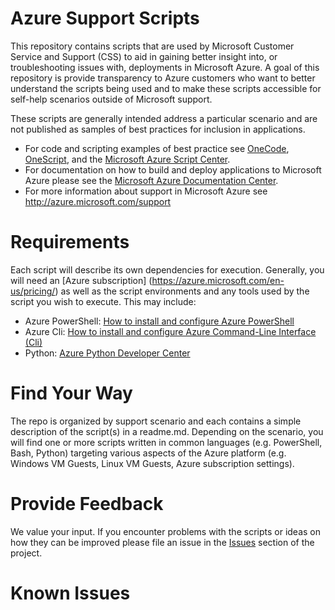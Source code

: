 # Azure Support Scripts
This repository contains scripts that are used by Microsoft Customer Service and Support (CSS) to aid in gaining better insight into, or troubleshooting issues with, deployments in Microsoft Azure.  A goal of this repository is provide transparency to Azure customers who want to better understand the scripts being used and to make these scripts accessible for self-help scenarios outside of Microsoft support.

These scripts are generally intended address a particular scenario and are not published as samples of best practices for inclusion in applications.  

- For code and scripting examples of best practice see [OneCode](http://aka.ms/onecodesamples), [OneScript](http://aka.ms/onescriptsamples), and the [Microsoft Azure Script Center](https://azure.microsoft.com/en-us/documentation/scripts/).  
- For documentation on how to build and deploy applications to Microsoft Azure please see the [Microsoft Azure Documentation Center](https://azure.microsoft.com/en-us/documentation/).
-	For more information about support in Microsoft Azure see http://azure.microsoft.com/support 

# Requirements
Each script will describe its own dependencies for execution.  Generally, you will need an [Azure subscription] (https://azure.microsoft.com/en-us/pricing/) as well as the script environments and any tools used by the script you wish to execute.  This may include:

- Azure PowerShell: 	[How to install and configure Azure PowerShell](https://azure.microsoft.com/en-us/documentation/articles/powershell-install-configure/)
- Azure Cli:	[How to install and configure Azure Command-Line Interface (Cli)](https://azure.microsoft.com/en-us/documentation/articles/xplat-cli-install/)
- Python:	[Azure Python Developer Center](https://azure.microsoft.com/en-us/develop/python/)

# Find Your Way
The repo is organized by support scenario and each contains a simple description of the script(s) in a readme.md.  Depending on the scenario, you will find one or more scripts written in common languages (e.g. PowerShell, Bash, Python) targeting various aspects of the Azure platform (e.g. Windows VM Guests, Linux VM Guests, Azure subscription settings).

# Provide Feedback
We value your input.  If you encounter problems with the scripts or ideas on how they can be improved please file an issue in the [Issues](https://github.com/Azure/azure-support-scripts/issues) section of the project.

# Known Issues
